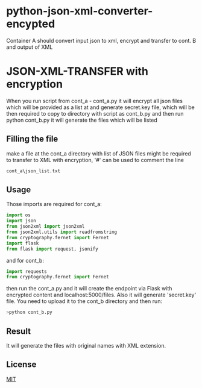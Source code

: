 # python-json-xml-converter-encypted
Container A should convert input json to xml, encrypt and transfer to cont. B and output of XML

# JSON-XML-TRANSFER with encryption

When you run script from cont_a - cont_a.py it will encrypt all json files which will be provided as a list at and generate secret.key file, which will be then required to copy to directory with script as cont_b.py and then run python cont_b.py it will generate the files which will be listed 

## Filling the file

make a file at the cont_a directory with list of JSON files might be required to transfer to XML with encryption, '#' can be used to comment the line

```bash
cont_a\json_list.txt
```

## Usage
Those imports are required for cont_a:

```python
import os
import json
from json2xml import json2xml
from json2xml.utils import readfromstring
from cryptography.fernet import Fernet
import flask
from flask import request, jsonify
```
and for cont_b:

```python
import requests
from cryptography.fernet import Fernet
```

then run the cont_a.py and it will create the endpoint via Flask with encrypted content and localhost:5000/files. Also it will generate 'secret.key' file. You need to upload it to the cont_b directory and then run:

```bash
>python cont_b.py
```
## Result
It will generate the files with original names with XML extension. 

## License
[MIT](https://choosealicense.com/licenses/mit/)